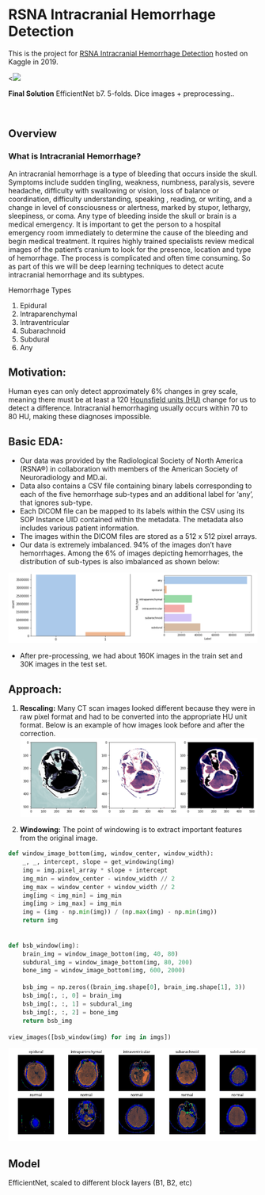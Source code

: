 # RSNA Intracranial Hemorrhage Detection

This is the project for [RSNA Intracranial Hemorrhage Detection](https://www.kaggle.com/c/rsna-intracranial-hemorrhage-detection) hosted on Kaggle in 2019.

<![](https://media.giphy.com/media/WR38jS4CtKttHd7oTU/giphy.gif) 

**Final Solution**
EfficientNet b7. 5-folds. Dice images + preprocessing..

<br>

## Overview

### What is Intracranial Hemorrhage?

An intracranial hemorrhage is a type of bleeding that occurs inside the skull. Symptoms include sudden tingling, weakness, numbness, paralysis, severe headache, difficulty with swallowing or vision, loss of balance or coordination, difficulty understanding, speaking , reading, or writing, and a change in level of consciousness or alertness, marked by stupor, lethargy, sleepiness, or coma. Any type of bleeding inside the skull or brain is a medical emergency. It is important to get the person to a hospital emergency room immediately to determine the cause of the bleeding and begin medical treatment. It rquires highly trained specialists review medical images of the patient’s cranium to look for the presence, location and type of hemorrhage. The process is complicated and often time consuming. So as part of this we will be deep learning techniques to detect acute intracranial hemorrhage and its subtypes.

Hemorrhage Types

1. Epidural
2. Intraparenchymal    
3. Intraventricular
4. Subarachnoid 
5. Subdural
6. Any

## Motivation:

Human eyes can only detect approximately 6% changes in grey scale, meaning there must be at least a 120 [Hounsfield units (HU)](https://en.wikipedia.org/wiki/Hounsfield_scale) change for us to detect a difference. Intracranial hemorrhaging usually occurs within 70 to 80 HU, making these diagnoses impossible.

## Basic EDA:
* Our data was provided by the Radiological Society of North America (RSNA®) in collaboration with members of the American Society of Neuroradiology and MD.ai. 
* Data also contains a CSV file containing binary labels corresponding to each of the five hemorrhage sub-types and an additional label for ‘any’, that ignores sub-type. 
* Each DICOM file can be mapped to its labels within the CSV using its SOP Instance UID contained within the metadata. The metadata also includes various patient information. 
* The images within the DICOM files are stored as a 512 x 512 pixel arrays.
* Our data is extremely imbalanced. 94% of the images don’t have hemorrhages. Among the 6% of images depicting hemorrhages, the distribution of sub-types is also imbalanced as shown below:

![alt text](https://github.com/snithin13/Detecting-and-Classifying-Intracranial-Hemorrhage/blob/master/Images/image_4.png)
* After pre-processing, we had about 160K images in the train set and 30K images in the test set.

## Approach:
1. **Rescaling:** Many CT scan images looked different because they were in raw pixel format and had to be converted into the appropriate HU unit format. Below is an example of how images look before and after the correction.
![alt text](https://github.com/snithin13/Detecting-and-Classifying-Intracranial-Hemorrhage/blob/master/Images/image_5.png "original | RescaleIntercept = 0 | RescaleIntercept = -1000")

2. **Windowing:** The point of windowing is to extract important features from the original image. 

```python
def window_image_bottom(img, window_center, window_width):
    _, _, intercept, slope = get_windowing(img)
    img = img.pixel_array * slope + intercept
    img_min = window_center - window_width // 2
    img_max = window_center + window_width // 2
    img[img < img_min] = img_min
    img[img > img_max] = img_min
    img = (img - np.min(img)) / (np.max(img) - np.min(img))
    return img


def bsb_window(img):
    brain_img = window_image_bottom(img, 40, 80)
    subdural_img = window_image_bottom(img, 80, 200)
    bone_img = window_image_bottom(img, 600, 2000)
    
    bsb_img = np.zeros((brain_img.shape[0], brain_img.shape[1], 3))
    bsb_img[:, :, 0] = brain_img
    bsb_img[:, :, 1] = subdural_img
    bsb_img[:, :, 2] = bone_img
    return bsb_img

view_images([bsb_window(img) for img in imgs])
```
<img src='assets/bsb_windowing.png'/>

## Model

EfficientNet, scaled to different block layers (B1, B2, etc) 
